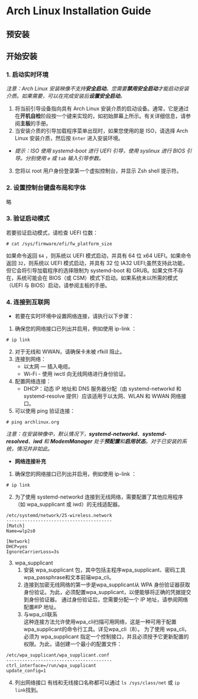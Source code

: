 # Arch Linux Installation Guide
## 预安装

## 开始安装

### 1. 启动实时环境
*注意：Arch Linux 安装映像不支持**安全启动**。您需要**禁用安全启动**才能启动安装介质。如果需要，可以在完成安装后**设置安全启动**。* 
1. 将当前引导设备指向具有 Arch Linux 安装介质的启动设备。通常，它是通过在**开机自检**阶段按一个键来实现的，如初始屏幕上所示。有关详细信息，请参阅**主板**的手册。
2. 当安装介质的引导加载程序菜单出现时，如果您使用的是 ISO，请选择 Arch Linux 安装介质，然后按 `Enter` 进入安装环境。<br>
- *提示：ISO 使用 systemd-boot 进行 UEFI 引导，使用 syslinux 进行 BIOS 引导。分别使用 `e` 或 `tab` 输入引导参数。*
3. 您将以 root 用户身份登录第一个虚拟控制台，并显示 Zsh shell 提示符。
### 2. 设置控制台键盘布局和字体
略

### 3. 验证启动模式
若要验证启动模式，请检查 UEFI 位数：
```
# cat /sys/firmware/efi/fw_platform_size
```
如果命令返回 `64` ，则系统以 UEFI 模式启动，并具有 64 位 x64 UEFI。如果命令返回 `32`，则系统以 UEFI 模式启动，并具有 32 位 IA32 UEFI;虽然支持此功能，但它会将引导加载程序的选择限制为 systemd-boot 和 GRUB。如果文件不存在，系统可能会在 BIOS（或 CSM）模式下启动。如果系统未以所需的模式（UEFI 与 BIOS）启动，请参阅主板的手册。 
### 4. 连接到互联网
- 若要在实时环境中设置网络连接，请执行以下步骤：
1. 确保您的网络接口已列出并启用，例如使用 ip-link ：
```
# ip link
```
2. 对于无线和 WWAN，请确保卡未被 rfkill 阻止。
3. 连接到网络：
   - 以太网 — 插入电缆。
   - Wi-Fi - 使用 iwctl 向无线网络进行身份验证。
4. 配置网络连接：
   - DHCP：动态 IP 地址和 DNS 服务器分配（由 systemd-networkd 和 systemd-resolve 提供）应该适用于以太网、WLAN 和 WWAN 网络接口。
5. 可以使用 ping 验证连接：
```
# ping archlinux.org
```
*注意：在安装映像中，默认情况下，**systemd-networkd**、**systemd-resolved**、**iwd** 和 **ModemManager** 处于**预配置**和**启用状态**。对于已安装的系统，情况并非如此。*
- **网络连接补充**
1. 确保您的网络接口已列出并启用，例如使用 ip-link ：
```
# ip link
```
2. 为了使用 systemd-networkd 连接到无线网络，需要配置了其他应用程序（如 wpa_supplicant 或 iwd）的无线适配器。
```
/etc/systemd/network/25-wireless.network
----------------------------------------
[Match]
Name=wlp2s0

[Network]
DHCP=yes
IgnoreCarrierLoss=3s
```
3. wpa_supplicant
   1. 安装 wpa_supplicant 包，其中包括主程序wpa_supplicant、密码工具wpa_passphrase和文本前端wpa_cli。
   2. 连接到加密无线网络的第一步是wpa_supplicant从 WPA 身份验证器获取身份验证。为此，必须配置wpa_supplicant，以便能够将正确的凭据提交到身份验证器。
通过身份验证后，您需要分配一个 IP 地址，请参阅网络配置#IP 地址。
   3. 与wpa_cli联系<br>
   这种连接方法允许使用wpa_cli扫描可用网络，这是一种可用于配置wpa_supplicant的命令行工具。详见wpa_cli（8）。
为了使用 wpa_cli，必须为 wpa_supplicant 指定一个控制接口，并且必须授予它更新配置的权限。为此，请创建一个最小的配置文件：
```
/etc/wpa_supplicant/wpa_supplicant.conf
----------------------------------------
ctrl_interface=/run/wpa_supplicant
update_config=1
```
   4. 列出网络接口
有线和无线接口名称都可以通过 `ls /sys/class/net` 或 `ip link`找到。

